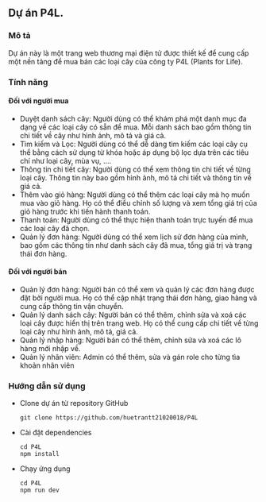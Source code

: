 ## Dự án P4L.

### Mô tả

Dự án này là một trang web thương mại điện tử được thiết kế để cung cấp một nền tảng để mua bán các loại cây của công ty P4L (Plants for Life).

### Tính năng

#### Đối với người mua

- Duyệt danh sách cây: Người dùng có thể khám phá một danh mục đa dạng về các loại cây có sẵn để mua. Mỗi danh sách bao gồm thông tin chi tiết về cây như hình ảnh, mô tả và giá cả.
- Tìm kiếm và Lọc: Người dùng có thể dễ dàng tìm kiếm các loại cây cụ thể bằng cách sử dụng từ khóa hoặc áp dụng bộ lọc dựa trên các tiêu chí như loại cây, mùa vụ, ....
- Thông tin chi tiết cây: Người dùng có thể xem thông tin chi tiết về từng loại cây. Thông tin này bao gồm hình ảnh, mô tả chi tiết và thông tin về giá cả.
- Thêm vào giỏ hàng: Người dùng có thể thêm các loại cây mà họ muốn mua vào giỏ hàng. Họ có thể điều chỉnh số lượng và xem tổng giá trị của giỏ hàng trước khi tiến hành thanh toán.
- Thanh toán: Người dùng có thể thực hiện thanh toán trực tuyến để mua các loại cây đã chọn.
- Quản lý đơn hàng: Người dùng có thể xem lịch sử đơn hàng của mình, bao gồm các thông tin như danh sách cây đã mua, tổng giá trị và trạng thái đơn hàng.

#### Đối với người bán

- Quản lý đơn hàng: Người bán có thể xem và quản lý các đơn hàng được đặt bởi người mua. Họ có thể cập nhật trạng thái đơn hàng, giao hàng và cung cấp thông tin vận chuyển.
- Quản lý danh sách cây: Người bán có thể thêm, chỉnh sửa và xoá các loại cây được hiển thị trên trang web. Họ có thể cung cấp chi tiết về từng loại cây như hình ảnh, mô tả, giá cả.
- Quản lý nhập hàng: Người bán có thể thêm, chỉnh sửa và xoá các lô hàng mới nhập về.
- Quản lý nhân viên: Admin có thể thêm, sửa và gán role cho từng tìa khoản nhân viên


### Hướng dẫn sử dụng
- Clone dự án từ repository GitHub
  ```
  git clone https://github.com/huetrantt21020018/P4L
  ```
- Cài đặt dependencies
  ```
  cd P4L
  npm install
  ```
- Chạy ứng dụng
  ```
  cd P4L
  npm run dev
  ```
  
